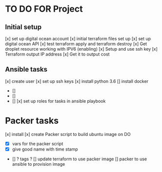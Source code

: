 # TO DO FOR Project
## Initial setup
[x] set up digital ocean account
[x] initial terraform files set up
[x] set up digital ocean API
[x] test terraform apply and terraform destroy
[x] Get droplet resource working with IPV6 (enabling)
[x] Setup and use ssh key
[x] Terraform output IP address
[x] Get it to output cost

## Ansible tasks
[x] create user
[x] set up ssh keys
[x] install python 3.6
[] install docker
   - []
   - []
   - []
[x] set up roles for tasks in ansible playbook

# Packer tasks
[x] install
[x] create Packer script to build ubuntu image on DO
  - [x] vars for the packer script
  - [x] give good name with time stamp
  - [] ? tags ?
[] update terraform to use packer image
[] packer to use ansible to provision image
